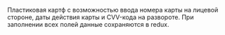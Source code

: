 Пластиковая картф с возможностью ввода номера карты на лицевой стороне, даты действия карты и СVV-кода на развороте.
При заполнении всех полей данные сохраняются в redux.
